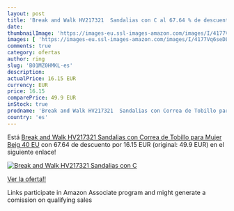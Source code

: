 ```yaml
---
layout: post
title: 'Break and Walk HV217321  Sandalias con C al 67.64 % de descuento'
date: 
thumbnailImage: 'https://images-eu.ssl-images-amazon.com/images/I/4177Vq6seDL._SL200_.jpg'
images: [ 'https://images-eu.ssl-images-amazon.com/images/I/4177Vq6seDL._SL200_.jpg' ]
comments: true
category: ofertas
author: ring
slug: 'B01MZ0HMKL-es'
description:
actualPrice: 16.15 EUR
currency: EUR
price: 16.15
comparePrice: 49.9 EUR
inStock: true
prodname: 'Break and Walk HV217321  Sandalias con Correa de Tobillo para Mujer   Beig   40 EU'
country: 'es'
---
```


Está [Break and Walk HV217321  Sandalias con Correa de Tobillo para Mujer   Beig   40 EU](https://www.amazon.es/dp/B01MZ0HMKL/?tag=tolees-21) con 67.64 de descuento por 16.15 EUR (original: 49.9 EUR) en el siguiente enlace!

[![Break and Walk HV217321  Sandalias con C](https://images-eu.ssl-images-amazon.com/images/I/4177Vq6seDL._SL200_.jpg)](https://www.amazon.es/dp/B01MZ0HMKL/?tag=tolees-21)

[Ver la oferta!!](https://www.amazon.es/dp/B01MZ0HMKL/?tag=tolees-21)

Links participate in Amazon Associate program and might generate a comission on qualifying sales


